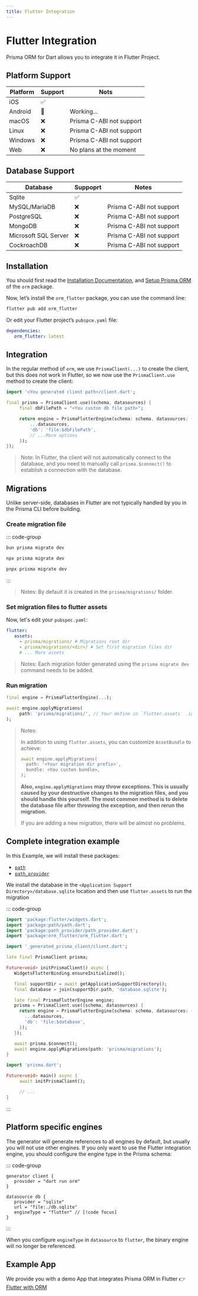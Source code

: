 ```yaml
---
title: Flutter Integration
---
```


# Flutter Integration

Prisma ORM for Dart allows you to integrate it in Flutter Project.

## Platform Support

| Platform | Support | Nots |
|------|------|------|
| iOS | ✅ | |
| Android | 🚧 | Working... |
| macOS | ❌ | Prisma C-ABI not support |
| Linux | ❌ | Prisma C-ABI not support |
| Windows | ❌ | Prisma C-ABI not support |
| Web | ❌ | No plans at the moment |

## Database Support

| Database | Suppoprt | Notes |
|------|------|------|
| Sqlite | ✅ | |
| MySQL/MariaDB | ❌ | Prisma C-ABI not support |
| PostgreSQL | ❌ | Prisma C-ABI not support |
| MongoDB | ❌ | Prisma C-ABI not support |
| Microsoft SQL Server | ❌ | Prisma C-ABI not support |
| CockroachDB | ❌ | Prisma C-ABI not support |

## Installation

You should first read the [Installation Documentation](./index.md#installation), and [Setup Prisma ORM](./setup.md) of the `orm` package.

Now, let’s install the `orm_flutter` package, you can use the command line:

```bash
flutter pub add orm_flutter
```

Or edit your Flutter project’s `pubspce.yaml` file:

```yaml
dependencies:
   orm_flutter: latest
```

## Integration

In the regular method of `orm`, we use `PrismaClient(...)` to create the client, but this does not work in Flutter, so we now use the `PrismaClient.use` method to create the client:

```dart
import '<You generated client path>/client.dart';

final prisma = PrismaClient.use((schema, datasources) {
     final dbFilePath = "<You custon db file path>";

     return engine = PrismaFlutterEngine(schema: schema, datasources: {
         ...datasources,
         'db': 'file:$dbFilePath',
         // ...More options
     });
});
```

> Note: In Flutter, the client will not automatically connect to the database, and you need to manually call `prisma.$connect()` to establish a connection with the database.

## Migrations

Unlike server-side, databases in Flutter are not typically handled by you in the Prisma CLI before building.

### Create migration file

::: code-group

```bash [Bun.js]
bun prisma migrate dev
```

```bash [NPM]
npx prisma migrate dev
```

```bash [pnpm]
pnpx prisma migrate dev
```

:::

> Notes: By default it is created in the `prisma/migrations/` folder.

### Set migration files to flutter assets

Now, let's edit your `pubspec.yaml`:

```yaml
flutter:
   assets:
     - prisma/migrations/ # Migrations root dir
     - prisma/migrations/<dir>/ # Set first migration files dir
     # ... More assets
```

> Notes: Each migration folder generated using the `prisma migrate dev` command needs to be added.

### Run migration

```dart
final engine = PrismaFlutterEngine(...);

await engine.applyMigrations(
     path: 'prisma/migrations/', // Your define in `flutter.assets` .igrations root dir
);
```

> Notes:
>
> In addition to using `flutter.assets`, you can customize `AssetBundle` to achieve:
> ```dart
> await engine.applyMigrations(
>   path: '<Your migration dir prefix>',
>   bundle: <You custon bundle>,
> );
> ```
>
> **Also, `engine.applyMigrations` may throw exceptions. This is usually caused by your destructive changes to the migration files, and you should handle this yourself. The most common method is to delete the database file after throwing the exception, and then rerun the migration.**
>
> If you are adding a new migration, there will be almost no problems.

## Complete integration example

In this Example, we will install these packages:

- [`path`](https://pub.dev/packages/path)
- [`path_provider`](https://pub.dev/packages/path_provider)

We install the database in the `<Application Support Directory>/database.sqlite` location and then use `flutter.assets` to run the migration

::: code-group

```dart [lib/prisma.dart]
import 'package:flutter/widgets.dart';
import 'package:path/path.dart';
import 'package:path_provider/path_provider.dart';
import 'package:orm_flutter/orm_flutter.dart';

import '_generated_prisma_client/client.dart';

late final PrismaClient prisma;

Future<void> initPrismaClient() async {
   WidgetsFlutterBinding.ensureInitialized();

   final supportDir = await getApplicationSupportDirectory();
   final database = join(supportDir.path, 'database.sqlite');

   late final PrismaFlutterEngine engine;
   prisma = PrismaClient.use((schema, datasources) {
     return engine = PrismaFlutterEngine(schema: schema, datasources: {
       ...datasources,
       'db': 'file:$database',
     });
   });

   await prisma.$connect();
   await engine.applyMigrations(path: 'prisma/migrations');
}
```

```dart [lib/main.dart]
import 'prisma.dart';

Future<void> main() async {
     await initPrismaClient();

     // ...
}
```

:::

## Platform specific engines

The generator will generate references to all engines by default, but usually you will not use other engines. If you only want to use the Flutter integration engine, you should configure the engine type in the Prisma schema:

::: code-group

```prisma [schema.prisma]
generator client {
   provider = "dart run orm"
}

datasource db {
   provider = "sqlite"
   url = "file:./db.sqlite"
   engineType = "flutter" // [!code focus]
}
```

:::

When you configure `engineType` in `datasource` to `flutter`, the binary engine will no longer be referenced.

## Example App

We provide you with a demo App that integrates Prisma ORM in Flutter 👉 [Flutter with ORM](https://github.com/medz/prisma-dart/tree/main/examples/flutter_with_orm)
